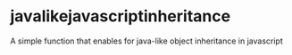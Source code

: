 javalikejavascriptinheritance
=============================

A simple function that enables for java-like object inheritance in javascript
